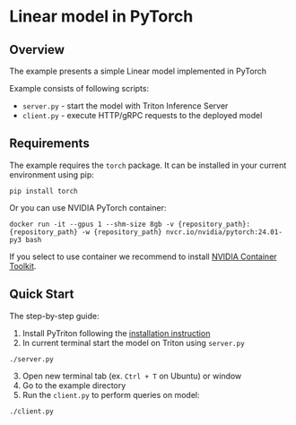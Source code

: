 <!--
Copyright (c) 2022-2023, NVIDIA CORPORATION. All rights reserved.

Licensed under the Apache License, Version 2.0 (the "License");
you may not use this file except in compliance with the License.
You may obtain a copy of the License at

    http://www.apache.org/licenses/LICENSE-2.0

Unless required by applicable law or agreed to in writing, software
distributed under the License is distributed on an "AS IS" BASIS,
WITHOUT WARRANTIES OR CONDITIONS OF ANY KIND, either express or implied.
See the License for the specific language governing permissions and
limitations under the License.
-->

# Linear model in PyTorch

## Overview

The example presents a simple Linear model implemented in PyTorch

Example consists of following scripts:

- `server.py` - start the model with Triton Inference Server
- `client.py` - execute HTTP/gRPC requests to the deployed model

## Requirements

The example requires the `torch` package. It can be installed in your current environment using pip:

```shell
pip install torch
```

Or you can use NVIDIA PyTorch container:
```shell
docker run -it --gpus 1 --shm-size 8gb -v {repository_path}:{repository_path} -w {repository_path} nvcr.io/nvidia/pytorch:24.01-py3 bash
```

If you select to use container we recommend to install
[NVIDIA Container Toolkit](https://docs.nvidia.com/datacenter/cloud-native/container-toolkit/overview.html).

## Quick Start

The step-by-step guide:

1. Install PyTriton following the [installation instruction](../../README.md#installation)
2. In current terminal start the model on Triton using `server.py`

```shell
./server.py
```

3. Open new terminal tab (ex. `Ctrl + T` on Ubuntu) or window
4. Go to the example directory
5. Run the `client.py` to perform queries on model:

```shell
./client.py
```


